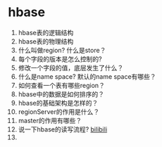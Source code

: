 # hbase

1. hbase表的逻辑结构
2. hbase表的物理结构
3. 什么叫做region? 什么是store？
4. 每个字段的版本是怎么控制的?
5. 修改一个字段的值，底层发生了什么？
6. 什么是name space? 默认的name space有哪些？
7. 如何查看一个表有哪些region？
8. hbase中的数据是如何排序的？
9. hbase的基础架构是怎样的？
10. regionServer的作用是什么？
11. master的作用有哪些？
12. 说一下hbase的读写流程? [bilibili](https://www.bilibili.com/video/BV1Y4411B7jy?p=15&spm_id_from=pageDriver)
13. 